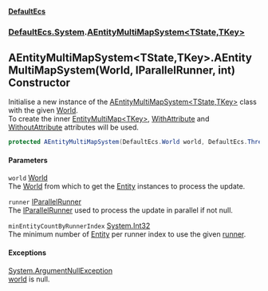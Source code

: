 #### [DefaultEcs](DefaultEcs.md 'DefaultEcs')
### [DefaultEcs.System](DefaultEcs.md#DefaultEcs_System 'DefaultEcs.System').[AEntityMultiMapSystem&lt;TState,TKey&gt;](AEntityMultiMapSystem_TState_TKey_.md 'DefaultEcs.System.AEntityMultiMapSystem&lt;TState,TKey&gt;')
## AEntityMultiMapSystem&lt;TState,TKey&gt;.AEntityMultiMapSystem(World, IParallelRunner, int) Constructor
Initialise a new instance of the [AEntityMultiMapSystem&lt;TState,TKey&gt;](AEntityMultiMapSystem_TState_TKey_.md 'DefaultEcs.System.AEntityMultiMapSystem&lt;TState,TKey&gt;') class with the given [World](World.md 'DefaultEcs.World').  
To create the inner [EntityMultiMap&lt;TKey&gt;](EntityMultiMap_TKey_.md 'DefaultEcs.EntityMultiMap&lt;TKey&gt;'), [WithAttribute](WithAttribute.md 'DefaultEcs.System.WithAttribute') and [WithoutAttribute](WithoutAttribute.md 'DefaultEcs.System.WithoutAttribute') attributes will be used.  
```csharp
protected AEntityMultiMapSystem(DefaultEcs.World world, DefaultEcs.Threading.IParallelRunner runner, int minEntityCountByRunnerIndex);
```
#### Parameters
<a name='DefaultEcs_System_AEntityMultiMapSystem_TState_TKey__AEntityMultiMapSystem(DefaultEcs_World_DefaultEcs_Threading_IParallelRunner_int)_world'></a>
`world` [World](World.md 'DefaultEcs.World')  
The [World](World.md 'DefaultEcs.World') from which to get the [Entity](Entity.md 'DefaultEcs.Entity') instances to process the update.
  
<a name='DefaultEcs_System_AEntityMultiMapSystem_TState_TKey__AEntityMultiMapSystem(DefaultEcs_World_DefaultEcs_Threading_IParallelRunner_int)_runner'></a>
`runner` [IParallelRunner](IParallelRunner.md 'DefaultEcs.Threading.IParallelRunner')  
The [IParallelRunner](IParallelRunner.md 'DefaultEcs.Threading.IParallelRunner') used to process the update in parallel if not null.
  
<a name='DefaultEcs_System_AEntityMultiMapSystem_TState_TKey__AEntityMultiMapSystem(DefaultEcs_World_DefaultEcs_Threading_IParallelRunner_int)_minEntityCountByRunnerIndex'></a>
`minEntityCountByRunnerIndex` [System.Int32](https://docs.microsoft.com/en-us/dotnet/api/System.Int32 'System.Int32')  
The minimum number of [Entity](Entity.md 'DefaultEcs.Entity') per runner index to use the given [runner](AEntityMultiMapSystem_TState_TKey__AEntityMultiMapSystem(World_IParallelRunner_int).md#DefaultEcs_System_AEntityMultiMapSystem_TState_TKey__AEntityMultiMapSystem(DefaultEcs_World_DefaultEcs_Threading_IParallelRunner_int)_runner 'DefaultEcs.System.AEntityMultiMapSystem&lt;TState,TKey&gt;.AEntityMultiMapSystem(DefaultEcs.World, DefaultEcs.Threading.IParallelRunner, int).runner').
  
#### Exceptions
[System.ArgumentNullException](https://docs.microsoft.com/en-us/dotnet/api/System.ArgumentNullException 'System.ArgumentNullException')  
[world](AEntityMultiMapSystem_TState_TKey__AEntityMultiMapSystem(World_IParallelRunner_int).md#DefaultEcs_System_AEntityMultiMapSystem_TState_TKey__AEntityMultiMapSystem(DefaultEcs_World_DefaultEcs_Threading_IParallelRunner_int)_world 'DefaultEcs.System.AEntityMultiMapSystem&lt;TState,TKey&gt;.AEntityMultiMapSystem(DefaultEcs.World, DefaultEcs.Threading.IParallelRunner, int).world') is null.
